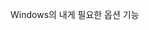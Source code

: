 <Token xmlns:xlink="http://www.w3.org/1999/xlink">Windows의 내게 필요한 옵션 기능</Token>

<!--HONumber=Jul16_HO3-->


